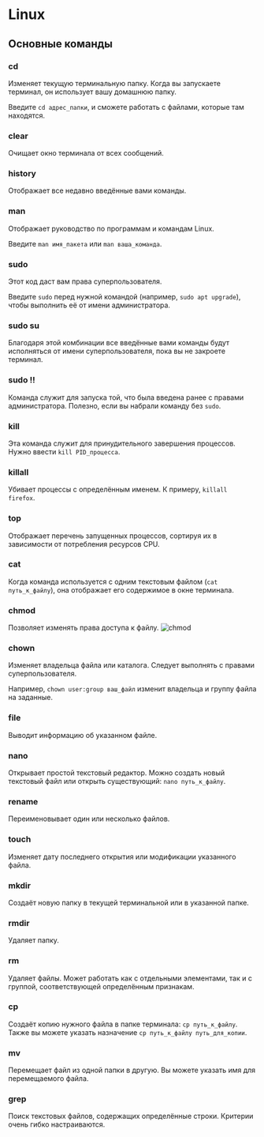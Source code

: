 # Linux
## Основные команды
### cd
Изменяет текущую терминальную папку. Когда вы запускаете терминал, он использует вашу домашнюю папку. 

Введите `cd адрес_папки`, и сможете работать с файлами, которые там находятся.

### clear
Очищает окно терминала от всех сообщений.

### history
Отображает все недавно введённые вами команды.

### man
Отображает руководство по программам и командам Linux. 

Введите `man имя_пакета` или `man ваша_команда`.

### sudo
Этот код даст вам права суперпользователя. 

Введите `sudo` перед нужной командой (например, `sudo apt upgrade`), чтобы выполнить её от имени администратора.

### sudo su
Благодаря этой комбинации все введённые вами команды будут исполняться от имени суперпользователя, 
пока вы не закроете терминал.

### sudo !!
Команда служит для запуска той, что была введена ранее с правами администратора. 
Полезно, если вы набрали команду без `sudo`.

### kill
Эта команда служит для принудительного завершения процессов. Нужно ввести `kill PID_процесса`.

### killall
Убивает процессы с определённым именем. К примеру, `killall firefox`.

### top
Отображает перечень запущенных процессов, сортируя их в зависимости от потребления ресурсов CPU.

### cat
Когда команда используется с одним текстовым файлом (`cat путь_к_файлу`), она отображает его содержимое в окне терминала.

### chmod
Позволяет изменять права доступа к файлу.
![chmod](Resource/chmod.png)

### chown
Изменяет владельца файла или каталога. Следует выполнять с правами суперпользователя. 

Например, `chown user:group ваш_файл` изменит владельца и группу файла на заданные.

### file
Выводит информацию об указанном файле.

### nano
Открывает простой текстовый редактор. Можно создать новый текстовый файл или открыть существующий: `nano путь_к_файлу`.

### rename
Переименовывает один или несколько файлов.

### touch
Изменяет дату последнего открытия или модификации указанного файла.

### mkdir
Создаёт новую папку в текущей терминальной или в указанной папке.

### rmdir
Удаляет папку.

### rm
Удаляет файлы. Может работать как с отдельными элементами, так и с группой, соответствующей определённым признакам.

### cp
Создаёт копию нужного файла в папке терминала: `cp путь_к_файлу`. Также вы можете указать назначение `cp путь_к_файлу путь_для_копии`.

### mv
Перемещает файл из одной папки в другую. Вы можете указать имя для перемещаемого файла.

### grep
Поиск текстовых файлов, содержащих определённые строки. Критерии очень гибко настраиваются.

